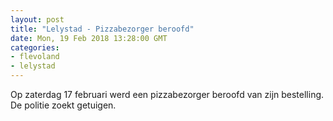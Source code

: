 ```yaml
---
layout: post
title: "Lelystad - Pizzabezorger beroofd"
date: Mon, 19 Feb 2018 13:28:00 GMT
categories: 
- flevoland 
- lelystad 
---
```


Op zaterdag 17 februari werd een pizzabezorger beroofd van zijn bestelling. De politie zoekt getuigen.

